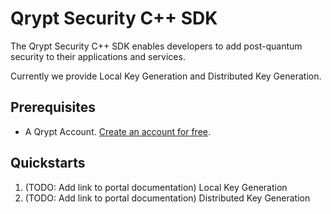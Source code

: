 
# Qrypt Security C++ SDK
The Qrypt Security C++ SDK enables developers to add post-quantum security to their applications and services.

Currently we provide Local Key Generation and Distributed Key Generation.

## Prerequisites
- A Qrypt Account. [Create an account for free](https://portal.qrypt.com/).

## Quickstarts
1. (TODO: Add link to portal documentation) Local Key Generation
1. (TODO: Add link to portal documentation) Distributed Key Generation
